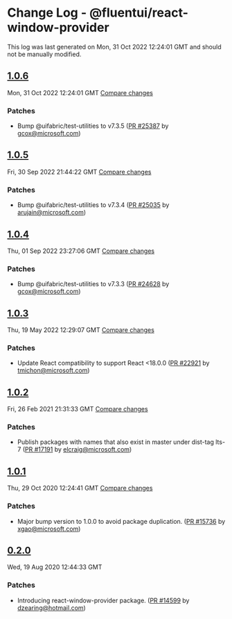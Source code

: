 # Change Log - @fluentui/react-window-provider

This log was last generated on Mon, 31 Oct 2022 12:24:01 GMT and should not be manually modified.

<!-- Start content -->

## [1.0.6](https://github.com/microsoft/fluentui/tree/@fluentui/react-window-provider_v1.0.6)

Mon, 31 Oct 2022 12:24:01 GMT 
[Compare changes](https://github.com/microsoft/fluentui/compare/@fluentui/react-window-provider_v1.0.5..@fluentui/react-window-provider_v1.0.6)

### Patches

- Bump @uifabric/test-utilities to v7.3.5 ([PR #25387](https://github.com/microsoft/fluentui/pull/25387) by gcox@microsoft.com)

## [1.0.5](https://github.com/microsoft/fluentui/tree/@fluentui/react-window-provider_v1.0.5)

Fri, 30 Sep 2022 21:44:22 GMT 
[Compare changes](https://github.com/microsoft/fluentui/compare/@fluentui/react-window-provider_v1.0.4..@fluentui/react-window-provider_v1.0.5)

### Patches

- Bump @uifabric/test-utilities to v7.3.4 ([PR #25035](https://github.com/microsoft/fluentui/pull/25035) by arujain@microsoft.com)

## [1.0.4](https://github.com/microsoft/fluentui/tree/@fluentui/react-window-provider_v1.0.4)

Thu, 01 Sep 2022 23:27:06 GMT 
[Compare changes](https://github.com/microsoft/fluentui/compare/@fluentui/react-window-provider_v1.0.3..@fluentui/react-window-provider_v1.0.4)

### Patches

- Bump @uifabric/test-utilities to v7.3.3 ([PR #24628](https://github.com/microsoft/fluentui/pull/24628) by gcox@microsoft.com)

## [1.0.3](https://github.com/microsoft/fluentui/tree/@fluentui/react-window-provider_v1.0.3)

Thu, 19 May 2022 12:29:07 GMT 
[Compare changes](https://github.com/microsoft/fluentui/compare/@fluentui/react-window-provider_v1.0.2..@fluentui/react-window-provider_v1.0.3)

### Patches

- Update React compatibility to support React <18.0.0 ([PR #22921](https://github.com/microsoft/fluentui/pull/22921) by tmichon@microsoft.com)

## [1.0.2](https://github.com/microsoft/fluentui/tree/@fluentui/react-window-provider_v1.0.2)

Fri, 26 Feb 2021 21:31:33 GMT 
[Compare changes](https://github.com/microsoft/fluentui/compare/@fluentui/react-window-provider_v1.0.1..@fluentui/react-window-provider_v1.0.2)

### Patches

- Publish packages with names that also exist in master under dist-tag lts-7 ([PR #17191](https://github.com/microsoft/fluentui/pull/17191) by elcraig@microsoft.com)

## [1.0.1](https://github.com/microsoft/fluentui/tree/@fluentui/react-window-provider_v1.0.1)

Thu, 29 Oct 2020 12:24:41 GMT 
[Compare changes](https://github.com/microsoft/fluentui/compare/@fluentui/react-window-provider_v0.3.2..@fluentui/react-window-provider_v1.0.1)

### Patches

- Major bump version to 1.0.0 to avoid package duplication. ([PR #15736](https://github.com/microsoft/fluentui/pull/15736) by xgao@microsoft.com)

## [0.2.0](https://github.com/microsoft/fluentui/tree/@fluentui/react-window-provider_v0.2.0)

Wed, 19 Aug 2020 12:44:33 GMT

### Patches

- Introducing react-window-provider package. ([PR #14599](https://github.com/microsoft/fluentui/pull/14599) by dzearing@hotmail.com)
